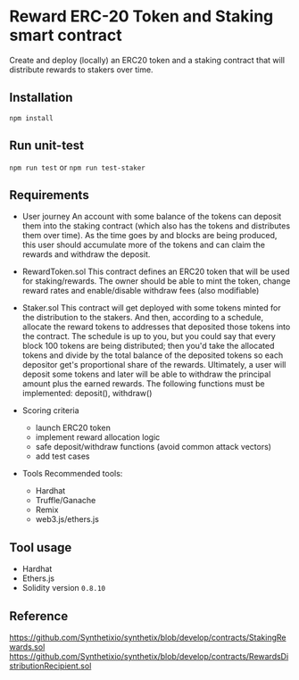 # Reward ERC-20 Token and Staking smart contract

Create and deploy (locally) an ERC20 token and a staking contract that will distribute rewards to stakers over time.

## Installation

`npm install`

## Run unit-test

`npm run test` or `npm run test-staker`

## Requirements 

- User journey
An account with some balance of the tokens can deposit them into the staking contract (which also has the tokens and distributes them over time). As the time goes by and blocks are being produced, this user should accumulate more of the tokens and can claim the rewards and withdraw the deposit.

- RewardToken.sol
This contract defines an ERC20 token that will be used for staking/rewards. The owner should be able to mint the token, change reward rates and enable/disable withdraw fees (also modifiable)

- Staker.sol
This contract will get deployed with some tokens minted for the distribution to the stakers. And then, according to a schedule, allocate the reward tokens to addresses that deposited those tokens into the contract. The schedule is up to you, but you could say that every block 100 tokens are being distributed; then you'd take the allocated tokens and divide by the total balance of the deposited tokens so each depositor get's proportional share of the rewards. Ultimately, a user will deposit some tokens and later will be able to withdraw the principal amount plus the earned rewards. The following functions must be implemented: deposit(), withdraw()

- Scoring criteria
  * launch ERC20 token
  * implement reward allocation logic
  * safe deposit/withdraw functions (avoid common attack vectors)
  * add test cases

- Tools
  Recommended tools:
  * Hardhat
  * Truffle/Ganache
  * Remix
  * web3.js/ethers.js

## Tool usage
  * Hardhat
  * Ethers.js
  * Solidity version `0.8.10`

## Reference
https://github.com/Synthetixio/synthetix/blob/develop/contracts/StakingRewards.sol
https://github.com/Synthetixio/synthetix/blob/develop/contracts/RewardsDistributionRecipient.sol
